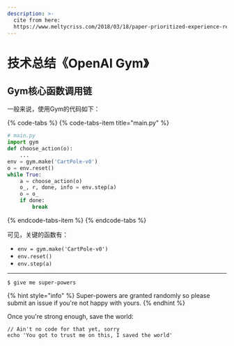 ```yaml
---
description: >-
  cite from here:
  https://www.meltycriss.com/2018/03/18/paper-prioritized-experience-replay/
---
```


# 技术总结《OpenAI Gym》

## Gym核心函数调用链

一般来说，使用Gym的代码如下：

{% code-tabs %}
{% code-tabs-item title="main.py" %}
```python
# main.py
import gym
def choose_action(o):
	...
env = gym.make('CartPole-v0')
o = env.reset()
while True:
	a = choose_action(o)
	o_, r, done, info = env.step(a)
	o = o_
	if done:
		break
```
{% endcode-tabs-item %}
{% endcode-tabs %}

可见，关键的函数有：

* `env = gym.make('CartPole-v0')`
* `env.reset()`
* `env.step(a)`

***





```
$ give me super-powers
```

{% hint style="info" %}
 Super-powers are granted randomly so please submit an issue if you're not happy with yours.
{% endhint %}

Once you're strong enough, save the world:

```
// Ain't no code for that yet, sorry
echo 'You got to trust me on this, I saved the world'
```



